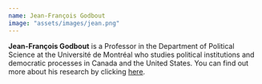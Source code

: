 ```yaml
---
name: Jean-François Godbout
image: "assets/images/jean.png"
---
```


**Jean-François Godbout** is a Professor in the Department of Political Science at the Université de Montréal who studies political institutions and democratic processes in Canada and the United States. You can find out more about his research by clicking [here](https://jf-godbout.github.io).
